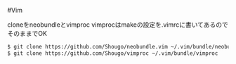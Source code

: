 #Vim

cloneをneobundleとvimproc
vimprocはmakeの設定を.vimrcに書いてあるのでそのままでOK

```sh
$ git clone https://github.com/Shougo/neobundle.vim ~/.vim/bundle/neobundle.vim
$ git clone https://github.com/Shougo/vimproc ~/.vim/bundle/vimproc
```
